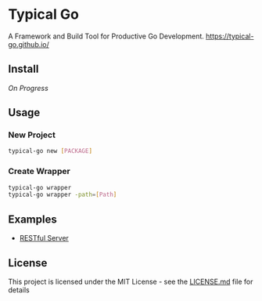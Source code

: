 # Typical Go

A Framework and Build Tool for Productive Go Development. <https://typical-go.github.io/>

## Install

*On Progress*

## Usage

### New Project

```bash
typical-go new [PACKAGE]
```

### Create Wrapper

```bash
typical-go wrapper
typical-go wrapper -path=[Path]
```


## Examples

- [RESTful Server](https://github.com/typical-go/typical-rest-server)


## License

This project is licensed under the MIT License - see the [LICENSE.md](LICENSE.md) file for details




